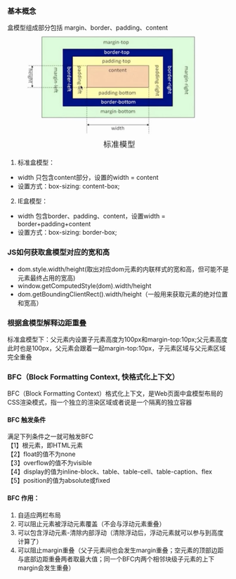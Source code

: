 ### 基本概念
盒模型组成部分包括 margin、border、padding、content
![avatar](./md-image/css-box.jpg)
1. 标准盒模型：
* width 只包含content部分，设置的width = content
* 设置方式：box-sizing: content-box;
2. IE盒模型：
* width 包含border、padding、content，设置width = border+padding+content
* 设置方式：box-sizing: border-box;
### JS如何获取盒模型对应的宽和高
* dom.style.width/height(取出对应dom元素的内联样式的宽和高，但可能不是元素最终占用的宽高)
* window.getComputedStyle(dom).width/height
* dom.getBoundingClientRect().width/height（一般用来获取元素的绝对位置和宽高）
### 根据盒模型解释边距重叠
标准盒模型下：父元素内设置子元素高度为100px和margin-top:10px;父元素高度此时也是100px，父元素会跟着一起margin-top:10px，子元素区域与父元素区域完全重叠
### BFC（Block Formatting Context, 快格式化上下文）
BFC（Block Formatting Context）格式化上下文，是Web页面中盒模型布局的CSS渲染模式，指一个独立的渲染区域或者说是一个隔离的独立容器
#### BFC 触发条件
满足下列条件之一就可触发BFC  
【1】根元素，即HTML元素  
【2】float的值不为none  
【3】overflow的值不为visible  
【4】display的值为inline-block、table、table-cell、table-caption、flex  
【5】position的值为absolute或fixed  
#### BFC 作用：
1. 自适应两栏布局
2. 可以阻止元素被浮动元素覆盖（不会与浮动元素重叠）
3. 可以包含浮动元素-清除内部浮动（清除浮动后，浮动元素就可以参与到高度计算了）
4. 可以阻止margin重叠（父子元素间也会发生margin重叠；空元素的顶部边距与底部边距重叠两者取最大值；同一个BFC内两个相邻块级子元素的上下margin会发生重叠）